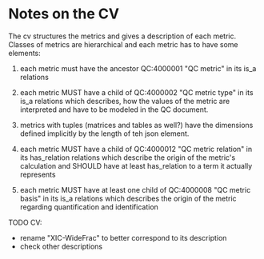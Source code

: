 # Notes on the CV

The cv structures the metrics and gives a description of each metric. Classes of
metrics are hierarchical and each metric has to have some elements:

1) each metric must have the ancestor QC:4000001 "QC metric" in its is_a
   relations

2) each metric MUST have a child of QC:4000002 "QC metric type" in its is_a
   relations which describes, how the values of the metric are interpreted and
   have to be modeled in the QC document.

3) metrics with tuples (matrices and tables as well?) have the dimensions
   defined implicitly by the length of teh json element.

4) each metric MUST have a child of QC:4000012 "QC metric relation" in its
   has_relation relations which describe the origin of the metric's calculation
   and SHOULD have at least has_relation to a term it actually represents

5) each metric MUST have at least one child of QC:4000008 "QC metric basis" in
   its is_a relations which describes the origin of the metric regarding
   quantification and identification




TODO CV:
* rename "XIC-WideFrac" to better correspond to its description
* check other descriptions
